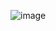 ![image](https://github.com/sejongsmarcle/2024_Spring_Kaggle_Study/assets/128217747/0ee99a6e-6141-4e22-8df7-7816f2b017b0)
